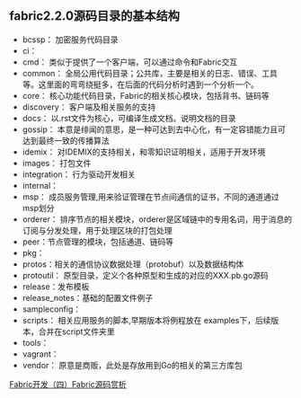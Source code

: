 

## fabric2.2.0源码目录的基本结构     
* bcssp： 加密服务代码目录
* ci：
* cmd： 类似于提供了一个客户端，可以通过命令和Fabric交互
* common： 全局公用代码目录；公共库，主要是相关的日志、错误、工具等。这里面的弯弯绕挺多，在后面的代码分析时遇到一个分析一个。
* core： 核心功能代码目录，Fabric的相关核心模块，包括背书、链码等
* discovery： 客户端及相关服务的支持
* docs： 以.rst文件为核心，可编译生成文档。说明文档的目录
* gossip： 本意是绯闻的意思，是一种可达到去中心化，有一定容错能力且可达到最终一致的传播算法
* idemix： 对IDEMIX的支持相关，和零知识证明相关，适用于开发环境
* images： 打包文件
* integration： 行为驱动开发相关
* internal：
* msp： 成员服务管理,用来验证管理在节点间通信的证书，不同的通道通过msp划分
* orderer： 排序节点的相关模块，orderer是区域链中的专用名词，用于消息的订阅与分发处理，用于处理区块的打包处理
* peer：节点管理的模块，包括通道、链码等
* pkg：
* protos：相关的通信协议数据处理（protobuf）以及数据结构体
* protoutil： 原型目录，定义个各种原型和生成的对应的XXX.pb.go源码
* release：发布模板
* release_notes：基础的配置文件例子
* sampleconfig：
* scripts： 相关应用服务的脚本,早期版本将例程放在 examples下，后续版本，合并在script文件夹里
* tools：
* vagrant：
* vendor： 原意是商贩，此处是存放用到Go的相关的第三方库包

  
[Fabric开发（四）Fabric源码赏析](https://blog.csdn.net/jambeau/article/details/107687446)
